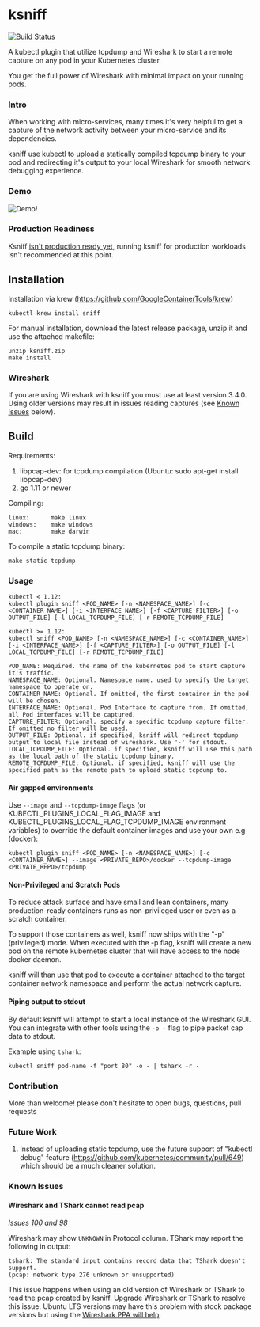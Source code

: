 # ksniff

[![Build Status](https://travis-ci.org/eldadru/ksniff.svg?branch=master)](https://travis-ci.org/eldadru/ksniff)

A kubectl plugin that utilize tcpdump and Wireshark to start a remote capture on any pod in your
 Kubernetes cluster.

You get the full power of Wireshark with minimal impact on your running pods.

### Intro

When working with micro-services, many times it's very helpful to get a capture of the network
activity between your micro-service and its dependencies.

ksniff use kubectl to upload a statically compiled tcpdump binary to your pod and redirecting it's
output to your local Wireshark for smooth network debugging experience.

### Demo
![Demo!](https://i.imgur.com/hWtF9r2.gif)

### Production Readiness
Ksniff [isn't production ready yet](https://github.com/eldadru/ksniff/issues/96#issuecomment-762454991), running ksniff for production workloads isn't recommended at this point.

## Installation
Installation via krew (https://github.com/GoogleContainerTools/krew)

    kubectl krew install sniff
    
For manual installation, download the latest release package, unzip it and use the attached makefile:  

    unzip ksniff.zip
    make install

### Wireshark

If you are using Wireshark with ksniff you must use at least version 3.4.0. Using older versions may result in issues reading captures (see [Known Issues](#known-issues) below).

## Build

Requirements:
1. libpcap-dev: for tcpdump compilation (Ubuntu: sudo apt-get install libpcap-dev)
2. go 1.11 or newer

Compiling:
 
    linux:      make linux
    windows:    make windows
    mac:        make darwin
 

To compile a static tcpdump binary:

    make static-tcpdump

### Usage

    kubectl < 1.12:
    kubectl plugin sniff <POD_NAME> [-n <NAMESPACE_NAME>] [-c <CONTAINER_NAME>] [-i <INTERFACE_NAME>] [-f <CAPTURE_FILTER>] [-o OUTPUT_FILE] [-l LOCAL_TCPDUMP_FILE] [-r REMOTE_TCPDUMP_FILE]
    
    kubectl >= 1.12:
    kubectl sniff <POD_NAME> [-n <NAMESPACE_NAME>] [-c <CONTAINER_NAME>] [-i <INTERFACE_NAME>] [-f <CAPTURE_FILTER>] [-o OUTPUT_FILE] [-l LOCAL_TCPDUMP_FILE] [-r REMOTE_TCPDUMP_FILE]
    
    POD_NAME: Required. the name of the kubernetes pod to start capture it's traffic.
    NAMESPACE_NAME: Optional. Namespace name. used to specify the target namespace to operate on.
    CONTAINER_NAME: Optional. If omitted, the first container in the pod will be chosen.
    INTERFACE_NAME: Optional. Pod Interface to capture from. If omitted, all Pod interfaces will be captured.
    CAPTURE_FILTER: Optional. specify a specific tcpdump capture filter. If omitted no filter will be used.
    OUTPUT_FILE: Optional. if specified, ksniff will redirect tcpdump output to local file instead of wireshark. Use '-' for stdout.
    LOCAL_TCPDUMP_FILE: Optional. if specified, ksniff will use this path as the local path of the static tcpdump binary.
    REMOTE_TCPDUMP_FILE: Optional. if specified, ksniff will use the specified path as the remote path to upload static tcpdump to.

#### Air gapped environments
Use `--image` and `--tcpdump-image` flags (or KUBECTL_PLUGINS_LOCAL_FLAG_IMAGE and KUBECTL_PLUGINS_LOCAL_FLAG_TCPDUMP_IMAGE environment variables) to override the default container images and use your own e.g (docker):
  
    kubectl plugin sniff <POD_NAME> [-n <NAMESPACE_NAME>] [-c <CONTAINER_NAME>] --image <PRIVATE_REPO>/docker --tcpdump-image <PRIVATE_REPO>/tcpdump
   

#### Non-Privileged and Scratch Pods
To reduce attack surface and have small and lean containers, many production-ready containers runs as non-privileged user
or even as a scratch container.

To support those containers as well, ksniff now ships with the "-p" (privileged) mode.
When executed with the -p flag, ksniff will create a new pod on the remote kubernetes cluster that will have access to the node docker daemon.

ksniff will than use that pod to execute a container attached to the target container network namespace 
and perform the actual network capture.

#### Piping output to stdout
By default ksniff will attempt to start a local instance of the Wireshark GUI. You can integrate with other tools
using the `-o -` flag to pipe packet cap data to stdout.

Example using `tshark`:

    kubectl sniff pod-name -f "port 80" -o - | tshark -r -

### Contribution
More than welcome! please don't hesitate to open bugs, questions, pull requests 

### Future Work
1. Instead of uploading static tcpdump, use the future support of "kubectl debug" feature
 (https://github.com/kubernetes/community/pull/649) which should be a much cleaner solution.
 
### Known Issues

#### Wireshark and TShark cannot read pcap

*Issues [100](https://github.com/eldadru/ksniff/issues/100) and [98](https://github.com/eldadru/ksniff/issues/98)*

Wireshark may show `UNKNOWN` in Protocol column. TShark may report the following in output:

```
tshark: The standard input contains record data that TShark doesn't support.
(pcap: network type 276 unknown or unsupported)
```

This issue happens when using an old version of Wireshark or TShark to read the pcap created by ksniff. Upgrade Wireshark or TShark to resolve this issue. Ubuntu LTS versions may have this problem with stock package versions but using the [Wireshark PPA will help](https://github.com/eldadru/ksniff/issues/100#issuecomment-789503442).
